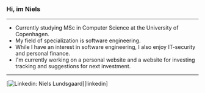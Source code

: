 ### Hi, im Niels
---
- Currently studying MSc in Computer Science at the University of Copenhagen.
- My field of specialization is software engineering.
- While I have an interest in software engineering, I also enjoy IT-security and personal finance. 
- I'm currently working on a personal website and a website for investing tracking and suggestions for next investment. 
---
[![Linkedin: Niels Lundsgaard](https://img.shields.io/badge/nielslundsgaard-blue?style=flat&logo=Linkedin&logoColor=white)][linkedin]

<!--
**Nillerh/Nillerh** is a ✨ _special_ ✨ repository because its `README.md` (this file) appears on your GitHub profile.

Here are some ideas to get you started:

- 🔭 I’m currently working on ...
- 🌱 I’m currently learning ...
- 👯 I’m looking to collaborate on ...
- 🤔 I’m looking for help with ...
- 💬 Ask me about ...
- 📫 How to reach me: ...
- 😄 Pronouns: ...
- ⚡ Fun fact: ...
-->
